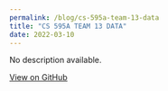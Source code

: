 ```yaml
---
permalink: /blog/cs-595a-team-13-data
title: "CS 595A TEAM 13 DATA"
date: 2022-03-10
---
```


No description available.

[View on GitHub](https://github.com/ozgurural/CS-595A-TEAM-13-DATA)
